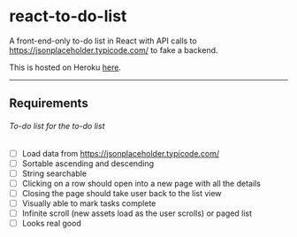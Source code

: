 # react-to-do-list
A front-end-only to-do list in React with API calls to https://jsonplaceholder.typicode.com/ to fake a backend.

This is hosted on Heroku [here](https://floating-harbor-80134.herokuapp.com/).

---

## Requirements
###### *To-do list for the to-do list*


- [ ] Load data from https://jsonplaceholder.typicode.com/
- [ ] Sortable ascending and descending
- [ ] String searchable
- [ ] Clicking on a row should open into a new page with all the details
- [ ] Closing the page should take user back to the list view
- [ ] Visually able to mark tasks complete
- [ ] Infinite scroll (new assets load as the user scrolls) or paged list
- [ ] Looks real good